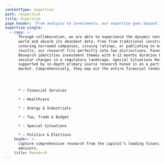 ```yaml
---
contentType: expertise
path: /expertise
title: Expertise
page_header: 'From analysis to investments, our expertise goes beyond insights.'
expertise-single:
  - copy: >-
      Through collaboration, we are able to experience the dynamic nature of the
      world and absorb its abundant data. Free from traditional constraints of
      covering narrowed companies, issuing ratings, or publishing on earnings
      results, our research fits perfectly into two distinctions. Foundation
      Research identifies investment themes with 6-12 months duration based on
      secular changes in a regulatory landscape. Special Situations Research is
      supported by in-depth primary source research honed in on a particular
      market. Comprehensively, they map out the entire financial landscape.




      * › Financial Services

      * › Healthcare

      * › Energy & Industrials

      * › Tax, Trade & Budget

      * › Special Situations

      * › Politics & Elections
    header: >-
      Capture comprehensive research from the capital’s leading financiers and
      advisors.
    title: Research
---
```


